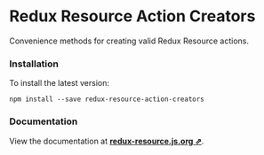 # Redux Resource Action Creators

Convenience methods for creating valid Redux Resource actions.

### Installation

To install the latest version:

```
npm install --save redux-resource-action-creators
```

### Documentation

View the documentation at
**[redux-resource.js.org ⇗](https://redux-resource.js.org/)**.
